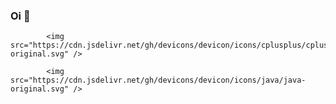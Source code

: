 ### Oi 👋

            <img src="https://cdn.jsdelivr.net/gh/devicons/devicon/icons/cplusplus/cplusplus-original.svg" />
          
            <img src="https://cdn.jsdelivr.net/gh/devicons/devicon/icons/java/java-original.svg" />
          
          

